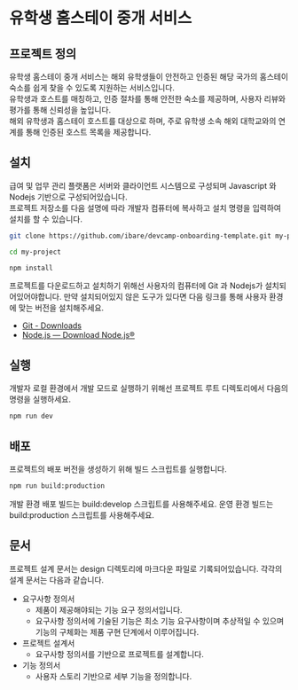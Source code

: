 # 유학생 홈스테이 중개 서비스

## 프로젝트 정의

유학생 홈스테이 중개 서비스는 해외 유학생들이 안전하고 인증된 해당 국가의 홈스테이 숙소를 쉽게 찾을 수 있도록 지원하는 서비스입니다.<br>
유학생과 호스트를 매칭하고, 인증 절차를 통해 안전한 숙소를 제공하며, 사용자 리뷰와 평가를 통해 신뢰성을 높입니다.<br>
해외 유학생과 홈스테이 호스트를 대상으로 하며, 주로 유학생 소속 해외 대학교와의 연계를 통해 인증된 호스트 목록을 제공합니다.

## 설치

급여 및 업무 관리 플랫폼은 서버와 클라이언트 시스템으로 구성되며 Javascript 와 Nodejs 기반으로 구성되어있습니다.<br>
프로젝트 저장소를 다음 설명에 따라 개발자 컴퓨터에 복사하고 설치 명령을 입력하여 설치를 할 수 있습니다.

```bash
git clone https://github.com/ibare/devcamp-onboarding-template.git my-project

cd my-project

npm install
```

프로젝트를 다운로드하고 설치하기 위해선 사용자의 컴퓨터에 Git 과 Nodejs가 설치되어있어야합니다.
만약 설치되어있지 않은 도구가 있다면 다음 링크를 통해 사용자 환경에 맞는 버전을 설치해주세요.

* [Git - Downloads](https://git-scm.com/downloads)
* [Node.js — Download Node.js®](https://nodejs.org/en/download/current)

## 실행

개발자 로컬 환경에서 개발 모드로 실행하기 위해선 프로젝트 루트 디렉토리에서 다음의 명령을 실행하세요.

```bash
npm run dev 
```

## 배포

프로젝트의 배포 버전을 생성하기 위해 빌드 스크립트를 실행합니다.

```bash
npm run build:production
```

개발 환경 배포 빌드는 build:develop 스크립트를 사용해주세요. 
운영 환경 빌드는 build:production 스크립트를 사용해주세요.


## 문서

프로젝트 설계 문서는 design 디렉토리에 마크다운 파일로 기록되어있습니다.
각각의 설계 문서는 다음과 같습니다.

* 요구사항 정의서 
  * 제품이 제공해야되는 기능 요구 정의서입니다.
  * 요구사항 정의서에 기술된 기능은 최소 기능 요구사항이며 추상적일 수 있으며 기능의 구체화는 제품 구현 단계에서 이루어집니다.
* 프로젝트 설계서
  * 요구사항 정의서를 기반으로 프로젝트를 설계합니다.
* 기능 정의서
  * 사용자 스토리 기반으로 세부 기능을 정의합니다.

